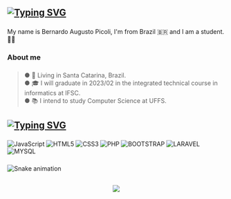 <h2><a href="https://git.io/typing-svg"><img src="https://readme-typing-svg.demolab.com?font=Fira+Code&pause=1000&vCenter=true&width=435&height=30&lines=%F0%9F%91%8B+Hi+There+%F0%9F%91%8B" alt="Typing SVG" /></a></h2>

###

<p align="left">My name is Bernardo Augusto Picoli, I'm from Brazil 🇧🇷 and I am a student. 👨‍💻</p>

###

<h3 align="left">About me</h3>

###

<blockquote><p align="left">● 📍  Living in Santa Catarina, Brazil.<br>● 🎓  I will graduate in 2023/02 in the integrated technical course in informatics at IFSC.<br>● 📚   I intend to study Computer Science at UFFS. </p></blockquote>

 ###

<h2><a href="https://git.io/typing-svg"><img src="https://readme-typing-svg.demolab.com?font=Fira+Code&pause=1000&vCenter=true&width=435&height=30&lines=%F0%9F%91%A8%E2%80%8D%F0%9F%92%BB+Worked+With+%F0%9F%91%A8%E2%80%8D%F0%9F%92%BB" alt="Typing SVG" /></a></h2>

###

<div align="left">
  <img alt="JavaScript" src="https://img.shields.io/badge/javascript-%23323330.svg?style=for-the-badge&logo=javascript&logoColor=%23F7DF1E"/>
  <img alt="HTML5" src="https://img.shields.io/badge/html5-%23E34F26.svg?style=for-the-badge&logo=html5&logoColor=white"/> 
  <img alt="CSS3" src="https://img.shields.io/badge/css3-%231572B6.svg?style=for-the-badge&logo=css3&logoColor=white"/>
  <img alt="PHP" src="https://img.shields.io/badge/PHP-777BB4?style=for-the-badge&logo=php&logoColor=white"/>
  <img alt="BOOTSTRAP" src="https://img.shields.io/badge/Bootstrap-563D7C?style=for-the-badge&logo=bootstrap&logoColor=white"/>
  <img alt="LARAVEL" src="https://img.shields.io/badge/Laravel-FF2D20?style=for-the-badge&logo=laravel&logoColor=white"/>
  <img alt="MYSQL" src="https://img.shields.io/badge/MySQL-00000F?style=for-the-badge&logo=mysql&logoColor=white"/>
</div>

###


 ![Snake animation](https://github.com/JoaoVdeCarvalho/JoaoVdeCarvalho/blob/output/github-contribution-grid-snake.svg)

###

<h2 align="left"></h2>

###

<div align="center">
  <img src="https://profile-counter.glitch.me/JoaoVdeCarvalho/count.svg?"  />
</div>

###

<h2 align="left"></h2>

###


